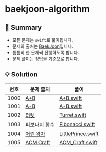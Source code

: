 # baekjoon-algorithm
## 👋 Summary
- 모든 문제는 `swift`로 풀이됩니다.
- 문제의 출처는 [BaekJoon](https://www.acmicpc.net)입니다.
- 틈틈히 한 문제씩 진행하도록 합니다.
- 문제 풀이는 정답을 기준으로 합니다.

## 💡 Solution
|번호|문제 출처|풀이|
|:---:|---|---|
|1000|[A+B](https://www.acmicpc.net/problem/1000)|[A+B.swift](Solutions/A+B.swift)|
|1001|[A-B](https://www.acmicpc.net/problem/1001)|[A-B.swift](Solutions/A-B.swift)|
|1002|[터렛](https://www.acmicpc.net/problem/1002)|[Turret.swift](Solutions/Turret.swift)|
|1003|[피보나치 함수](https://www.acmicpc.net/problem/1003)|[Fibonacci.swift](Solutions/Fibonacci.swift)|
|1004|[어린 왕자](https://www.acmicpc.net/problem/1004)|[LittlePrince.swift](Solutions/LittlePrince.swift)|
|1005|[ACM Craft](https://www.acmicpc.net/problem/1005)|[ACM_Craft.swift](Solutions/ACM_Craft.swift)|

